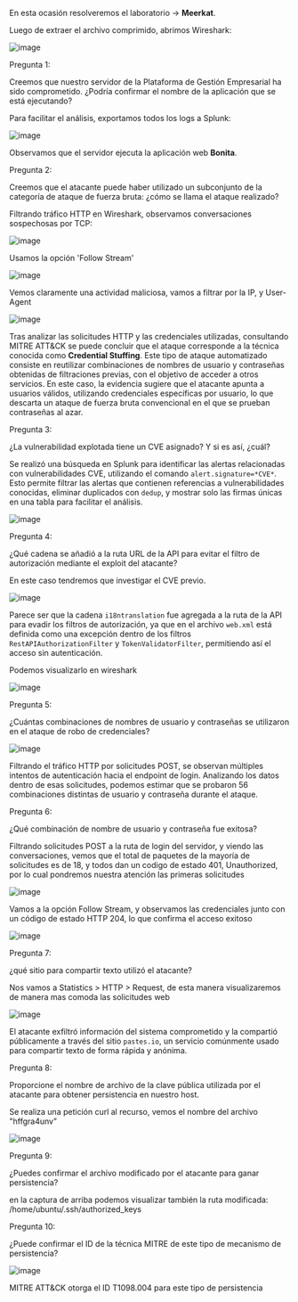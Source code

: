 En esta ocasión resolveremos el laboratorio -> **Meerkat**.

Luego de extraer el archivo comprimido, abrimos Wireshark:

![image](../assets/images/image1.png)

Pregunta 1:

Creemos que nuestro servidor de la Plataforma de Gestión Empresarial ha sido comprometido. ¿Podría confirmar el nombre de la aplicación que se está ejecutando?


Para facilitar el análisis, exportamos todos los logs a Splunk:


![image](../assets/images/image2.png)

Observamos que el servidor ejecuta la aplicación web **Bonita**.


Pregunta 2: 

Creemos que el atacante puede haber utilizado un subconjunto de la categoría de ataque de fuerza bruta: ¿cómo se llama el ataque realizado?


Filtrando tráfico HTTP en Wireshark, observamos conversaciones sospechosas por TCP:

![image](../assets/images/image3.png)

Usamos la opción 'Follow Stream'

![image](../assets/images/image4.png)

Vemos claramente una actividad maliciosa, vamos a filtrar por la IP, y User-Agent

![image](../assets/images/imagen5.png)

Tras analizar las solicitudes HTTP y las credenciales utilizadas, consultando MITRE ATT&CK se puede concluir que el ataque corresponde a la técnica conocida como **Credential Stuffing**. Este tipo de ataque automatizado consiste en reutilizar combinaciones de nombres de usuario y contraseñas obtenidas de filtraciones previas, con el objetivo de acceder a otros servicios. En este caso, la evidencia sugiere que el atacante apunta a usuarios válidos, utilizando credenciales específicas por usuario, lo que descarta un ataque de fuerza bruta convencional en el que se prueban contraseñas al azar.


Pregunta 3:

¿La vulnerabilidad explotada tiene un CVE asignado? Y si es así, ¿cuál?

Se realizó una búsqueda en Splunk para identificar las alertas relacionadas con vulnerabilidades CVE, utilizando el comando `alert.signature=*CVE*`. Esto permite filtrar las alertas que contienen referencias a vulnerabilidades conocidas, eliminar duplicados con `dedup`, y mostrar solo las firmas únicas en una tabla para facilitar el análisis.

![image](../assets/images/image6.png)


Pregunta 4:

¿Qué cadena se añadió a la ruta URL de la API para evitar el filtro de autorización mediante el exploit del atacante?

En este caso tendremos que investigar el CVE previo.

![image](../assets/images/image7.png)


Parece ser que la cadena `i18ntranslation` fue agregada a la ruta de la API para evadir los filtros de autorización, ya que en el archivo `web.xml` está definida como una excepción dentro de los filtros `RestAPIAuthorizationFilter` y `TokenValidatorFilter`, permitiendo así el acceso sin autenticación.

Podemos visualizarlo en wireshark

![image](../assets/images/imagen8.png)

Pregunta 5:

¿Cuántas combinaciones de nombres de usuario y contraseñas se utilizaron en el ataque de robo de credenciales?

![image](../assets/images/imagen9.png)

Filtrando el tráfico HTTP por solicitudes POST, se observan múltiples intentos de autenticación hacia el endpoint de login. Analizando los datos dentro de esas solicitudes, podemos estimar que se probaron 56 combinaciones distintas de usuario y contraseña durante el ataque.


Pregunta 6: 

¿Qué combinación de nombre de usuario y contraseña fue exitosa?

Filtrando solicitudes POST a la ruta de login del servidor, y viendo las conversaciones, vemos que el total de paquetes de la mayoría de solicitudes es de 18, y todos dan un codigo de estado 401, Unauthorized, por lo cual pondremos nuestra atención las primeras solicitudes

![image](../assets/images/image10.png)

Vamos a la opción Follow Stream, y observamos las credenciales junto con un código de estado HTTP 204, lo que confirma el acceso exitoso

![image](../assets/images/image11.png)



Pregunta 7: 

¿qué sitio para compartir texto utilizó el atacante?

Nos vamos a Statistics > HTTP > Request, de esta manera visualizaremos de manera mas comoda las solicitudes web

![image](../assets/images/image12.png)

El atacante exfiltró información del sistema comprometido y la compartió públicamente a través del sitio `pastes.io`, un servicio comúnmente usado para compartir texto de forma rápida y anónima.


Pregunta 8:

Proporcione el nombre de archivo de la clave pública utilizada por el atacante para obtener persistencia en nuestro host.


Se realiza una petición curl al recurso, vemos el nombre del archivo "hffgra4unv"

![image](../assets/images/image13.png)


Pregunta 9:

¿Puedes confirmar el archivo modificado por el atacante para ganar persistencia?

en la captura de arriba podemos visualizar también la ruta modificada: /home/ubuntu/.ssh/authorized_keys

Pregunta 10:

¿Puede confirmar el ID de la técnica MITRE de este tipo de mecanismo de persistencia?

![image](../assets/images/image14.png)

MITRE ATT&CK otorga el ID T1098.004 para este tipo de persistencia



